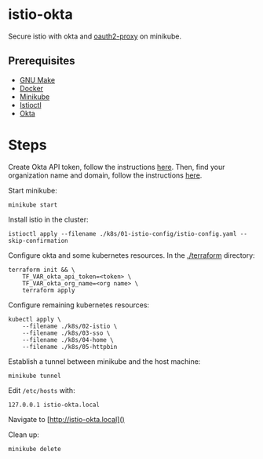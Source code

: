 # istio-okta

Secure istio with okta and
[oauth2-proxy](https://oauth2-proxy.github.io/oauth2-proxy/)
on minikube.

## Prerequisites

 - [GNU Make](https://www.gnu.org/software/make/)
 - [Docker](https://www.docker.com/)
 - [Minikube](https://minikube.sigs.k8s.io/)
 - [Istioctl](https://istio.io/latest/docs/setup/install/istioctl/)
 - [Okta](https://www.okta.com)

# Steps

Create Okta API token, follow the instructions
[here](https://developer.okta.com/docs/guides/create-an-api-token/overview/).
Then, find your organization name and domain, follow the instructions
[here](https://developer.okta.com/docs/guides/find-your-domain/findorg/).


Start minikube:

```console
minikube start
```

Install istio in the cluster:

```console
istioctl apply --filename ./k8s/01-istio-config/istio-config.yaml --skip-confirmation
```

Configure okta and some kubernetes resources. In the [./terraform](./terraform) directory:

```console
terraform init && \
    TF_VAR_okta_api_token=<token> \
    TF_VAR_okta_org_name=<org name> \
    terraform apply
```

Configure remaining kubernetes resources:

```console
kubectl apply \
    --filename ./k8s/02-istio \
    --filename ./k8s/03-sso \
    --filename ./k8s/04-home \
    --filename ./k8s/05-httpbin
```

Establish a tunnel between minikube and the host machine:

```console
minikube tunnel
```

Edit `/etc/hosts` with:

```
127.0.0.1 istio-okta.local
```

Navigate to [http://istio-okta.local]()

Clean up:

```
minikube delete
```
